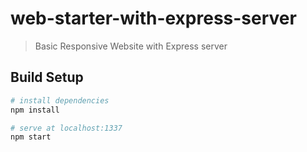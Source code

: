 # web-starter-with-express-server

> Basic Responsive Website with Express server

## Build Setup

``` bash
# install dependencies
npm install

# serve at localhost:1337
npm start
```